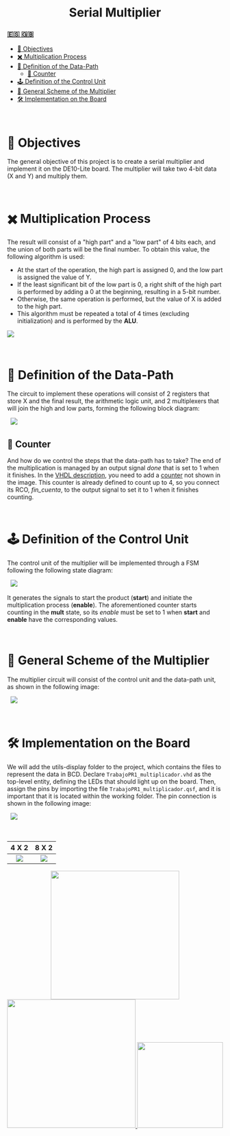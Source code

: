 <!-- HEADERS -->
<h1 align="center">
  <b> 
    Serial Multiplier
  </b>
</h1>

<h3>
  <a href="https://github.com/jorgeloopzz/Multipliier/blob/main/README.es.md">
    🇪🇸
  </a>
  <a href="https://github.com/jorgeloopzz/Multipliier/blob/main/README.md">
    🇬🇧
  </a>
</h3>

- [🎯 Objectives](https://github.com/jorgeloopzz/Multipliier#-objectives)
- [✖️ Multiplication Process](https://github.com/jorgeloopzz/Multipliier#️-multiplication-process)
- [📓 Definition of the Data-Path](https://github.com/jorgeloopzz/Multipliier#-definition-of-the-data-path)
  - [🔢 Counter](https://github.com/jorgeloopzz/Multipliier#-counter)
- [🕹️ Definition of the Control Unit](https://github.com/jorgeloopzz/Multipliier#️-definition-of-the-control-unit)
- [🔲 General Scheme of the Multiplier](https://github.com/jorgeloopzz/Multipliier#-general-scheme-of-the-multiplier)
- [🛠️ Implementation on the Board](https://github.com/jorgeloopzz/Multipliier#️-implementation-on-the-board)

&nbsp;

# 🎯 Objectives

The general objective of this project is to create a serial multiplier and implement it on the DE10-Lite board. The multiplier will take two 4-bit data (X and Y) and multiply them.

&nbsp;

# ✖️ Multiplication Process

The result will consist of a "high part" and a "low part" of 4 bits each, and the union of both parts will be the final number. To obtain this value, the following algorithm is used:

- At the start of the operation, the high part is assigned 0, and the low part is assigned the value of Y.
- If the least significant bit of the low part is 0, a right shift of the high part is performed by adding a 0 at the beginning, resulting in a 5-bit number.
- Otherwise, the same operation is performed, but the value of X is added to the high part.
- This algorithm must be repeated a total of 4 times (excluding initialization) and is performed by the **ALU**.

<img src="https://raw.githubusercontent.com/jorgeloopzz/Multipliier/main/assets/tabla.png">

&nbsp;

# 📓 Definition of the Data-Path

The circuit to implement these operations will consist of 2 registers that store X and the final result, the arithmetic logic unit, and 2 multiplexers that will join the high and low parts, forming the following block diagram:

&nbsp;
<img src="https://raw.githubusercontent.com/jorgeloopzz/Multipliier/main/assets/data-path.png">

## 🔢 Counter

And how do we control the steps that the data-path has to take? The end of the multiplication is managed by an output signal _done_ that is set to 1 when it finishes. In the [VHDL description](https://github.com/jorgeloopzz/Multipliier/blob/main/quartus/multiplier_datapath.vhd), you need to add a [counter](https://github.com/jorgeloopzz/Multipliier/blob/main/quartus/contador_k.vhd) not shown in the image. This counter is already defined to count up to 4, so you connect its RCO, _fin_cuenta_, to the output signal to set it to 1 when it finishes counting.

&nbsp;

# 🕹️ Definition of the Control Unit

The control unit of the multiplier will be implemented through a FSM following the following state diagram:

&nbsp;
<img src="https://raw.githubusercontent.com/jorgeloopzz/Multipliier/main/assets/MEF.png">

It generates the signals to start the product (**start**) and initiate the multiplication process (**enable**). The aforementioned counter starts counting in the **mult** state, so its _enable_ must be set to 1 when **start** and **enable** have the corresponding values.

&nbsp;

# 🔲 General Scheme of the Multiplier

The multiplier circuit will consist of the control unit and the data-path unit, as shown in the following image:

&nbsp;
<img src="https://raw.githubusercontent.com/jorgeloopzz/Multipliier/main/assets/esquema.png">

&nbsp;

# 🛠️ Implementation on the Board

We will add the utils-display folder to the project, which contains the files to represent the data in BCD. Declare `TrabajoPR1_multiplicador.vhd` as the top-level entity, defining the LEDs that should light up on the board. Then, assign the pins by importing the file `TrabajoPR1_multiplicador.qsf`, and it is important that it is located within the working folder. The pin connection is shown in the following image:

&nbsp;
<img src="https://raw.githubusercontent.com/jorgeloopzz/Multipliier/main/assets/placa.jpeg">

&nbsp;

|                                           4 X 2                                            |                                           8 X 2                                            |
| :----------------------------------------------------------------------------------------: | :----------------------------------------------------------------------------------------: |
| <img src="https://raw.githubusercontent.com/jorgeloopzz/Multipliier/main/assets/4x2.jpeg"> | <img src="https://raw.githubusercontent.com/jorgeloopzz/Multipliier/main/assets/8x2.jpeg"> |

<div align="center">
  <a href="https://eite.ulpgc.es/index.php/es/">
   <img src="https://www.ulpgc.es/sites/default/files/ArchivosULPGC/identidad-corporativa/NuevoLogo/eite_hc.png" width=300>
  </a>
  <a href="https://www.diea.ulpgc.es/">
    <img src="https://www.ulpgc.es/sites/default/files/ArchivosULPGC/identidad-corporativa/NuevoLogo/dingelectronica_hc.png" width=300>
  </a>
  <a href="https://www.ulpgc.es/">
    <img src="https://www.ulpgc.es/sites/default/files/ArchivosULPGC/identidad-corporativa/Logo%2025%20Aniversario/logo_ulpgc_horizontal_acronimo_2t.png" width=200>
  </a>
</div>
